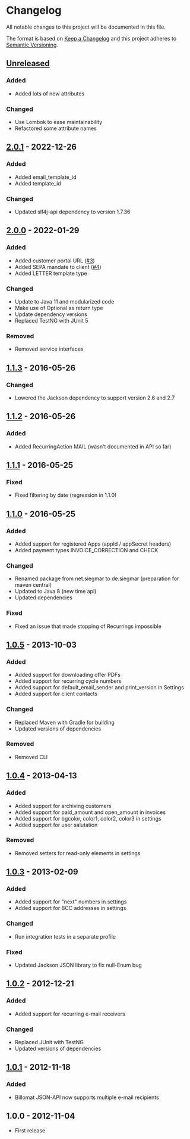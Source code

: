 # Changelog
All notable changes to this project will be documented in this file.

The format is based on [Keep a Changelog](https://keepachangelog.com/en/1.0.0/)
and this project adheres to [Semantic Versioning](https://semver.org/spec/v2.0.0.html).

## [Unreleased]
### Added
- Added lots of new attributes

### Changed
- Use Lombok to ease maintainability
- Refactored some attribute names

## [2.0.1] - 2022-12-26
### Added
- Added email_template_id
- Added template_id

### Changed
- Updated slf4j-api dependency to version 1.7.36

## [2.0.0] - 2022-01-29
### Added
- Added customer portal URL ([#3](https://github.com/osiegmar/billomat4j/pull/3))
- Added SEPA mandate to client ([#4](https://github.com/osiegmar/billomat4j/pull/4))
- Added LETTER template type

### Changed
- Update to Java 11 and modularized code
- Make use of Optional as return type
- Update dependency versions
- Replaced TestNG with JUnit 5

### Removed
- Removed service interfaces

## [1.1.3] - 2016-05-26
### Changed
- Lowered the Jackson dependency to support version 2.6 and 2.7

## [1.1.2] - 2016-05-26
### Added
- Added RecurringAction MAIL (wasn't documented in API so far)

## [1.1.1] - 2016-05-25
### Fixed
- Fixed filtering by date (regression in 1.1.0)

## [1.1.0] - 2016-05-25
### Added
- Added support for registered Apps (appId / appSecret headers)
- Added payment types INVOICE_CORRECTION and CHECK

### Changed
- Renamed package from net.siegmar to de.siegmar (preparation for maven central)
- Updated to Java 8 (new time api)
- Updated dependencies

### Fixed
- Fixed an issue that made stopping of Recurrings impossible

## [1.0.5] - 2013-10-03
### Added
- Added support for downloading offer PDFs
- Added support for recurring cycle numbers
- Added support for default_email_sender and print_version in Settings
- Added support for client contacts

### Changed
- Replaced Maven with Gradle for building
- Updated versions of dependencies

### Removed
- Removed CLI

## [1.0.4] - 2013-04-13
### Added
- Added support for archiving customers
- Added support for paid_amount and open_amount in invoices
- Added support for bgcolor, color1, color2, color3 in settings
- Added support for user salutation

### Removed
- Removed setters for read-only elements in settings

## [1.0.3] - 2013-02-09
### Added
- Added support for "next" numbers in settings
- Added support for BCC addresses in settings

### Changed
- Run integration tests in a separate profile

### Fixed
- Updated Jackson JSON library to fix null-Enum bug

## [1.0.2] - 2012-12-21
### Added
- Added support for recurring e-mail receivers

### Changed
- Replaced JUnit with TestNG
- Updated versions of dependencies

## [1.0.1] - 2012-11-18
### Added
- Billomat JSON-API now supports multiple e-mail recipients

## 1.0.0 - 2012-11-04

- First release

[Unreleased]: https://github.com/osiegmar/billomat4j/compare/v2.0.1...develop
[2.0.1]: https://github.com/osiegmar/billomat4j/compare/v2.0.0...v2.0.1
[2.0.0]: https://github.com/osiegmar/billomat4j/compare/v1.1.3...v2.0.0
[1.1.3]: https://github.com/osiegmar/billomat4j/compare/v1.1.2...v1.1.3
[1.1.2]: https://github.com/osiegmar/billomat4j/compare/v1.1.1...v1.1.2
[1.1.1]: https://github.com/osiegmar/billomat4j/compare/v1.0.0...v1.1.1
[1.1.0]: https://github.com/osiegmar/billomat4j/compare/v1.0.5...v1.1.0
[1.0.5]: https://github.com/osiegmar/billomat4j/compare/v1.0.4...v1.0.5
[1.0.4]: https://github.com/osiegmar/billomat4j/compare/v1.0.3...v1.0.4
[1.0.3]: https://github.com/osiegmar/billomat4j/compare/v1.0.2...v1.0.3
[1.0.2]: https://github.com/osiegmar/billomat4j/compare/v1.0.1...v1.0.2
[1.0.1]: https://github.com/osiegmar/billomat4j/compare/v1.0.0...v1.0.1
